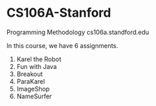 # CS106A-Stanford

Programming Methodology
cs106a.standford.edu

In this course, we have 6 assignments.
1. Karel the Robot
2. Fun with Java
3. Breakout
4. ParaKarel
5. ImageShop
6. NameSurfer
